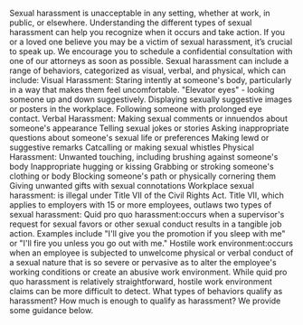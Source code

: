 Sexual harassment is unacceptable in any setting, whether at work, in public, or elsewhere.
Understanding the different types of sexual harassment can help you recognize when it occurs and take action. 
If you or a loved one believe you may be a victim of sexual harassment, it’s crucial to speak up. We encourage you to schedule a confidential consultation with one of our attorneys as soon as possible.
Sexual harassment can include a range of behaviors, categorized as visual, verbal, and physical, which can include:
Visual Harassment: 
Staring intently at someone's body, particularly in a way that makes them feel uncomfortable.
"Elevator eyes" - looking someone up and down suggestively.
Displaying sexually suggestive images or posters in the workplace.
Following someone with prolonged eye contact.
Verbal Harassment: Making sexual comments or innuendos about someone's appearance
Telling sexual jokes or stories
Asking inappropriate questions about someone's sexual life or preferences
Making lewd or suggestive remarks
Catcalling or making sexual whistles
Physical Harassment: 
Unwanted touching, including brushing against someone's body
Inappropriate hugging or kissing
Grabbing or stroking someone's clothing or body
Blocking someone's path or physically cornering them
Giving unwanted gifts with sexual connotations
Workplace sexual harassment: is illegal under Title VII of the Civil Rights Act. 
Title VII, which applies to employers with 15 or more employees, outlaws two types of sexual harassment:
Quid pro quo harassment:occurs when a supervisor's request for sexual favors or other sexual conduct results in a tangible job action.
Examples include "I'll give you the promotion if you sleep with me" or "I'll fire you unless you go out with me."
Hostile work environment:occurs when an employee is subjected to unwelcome physical or verbal conduct of a sexual nature that is so severe or pervasive as to alter the employee's working conditions or create an abusive work environment.
While quid pro quo harassment is relatively straightforward, hostile work environment claims can be more difficult to detect. What types of behaviors qualify as harassment? How much is enough to qualify as harassment? We provide some guidance below.


